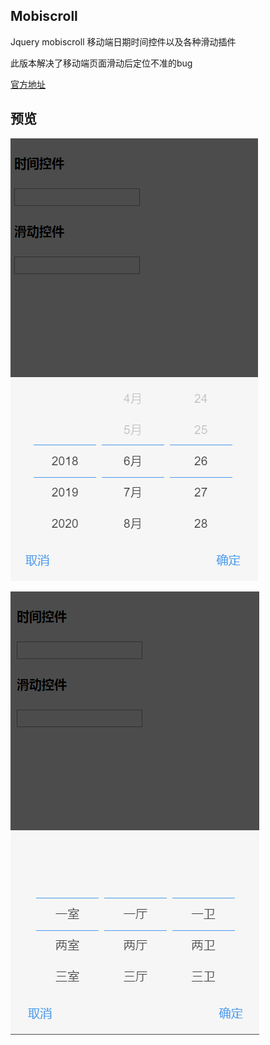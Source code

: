 Mobiscroll
----
Jquery mobiscroll 移动端日期时间控件以及各种滑动插件 

此版本解决了移动端页面滑动后定位不准的bug

[官方地址](https://docs.mobiscroll.com/2-13-2)
  
 ## 预览
 ![Mobiscroll](https://github.com/WispYs/Web-Plugins/blob/master/img/mobiscroll.png "Mobiscroll")
 
 ![Mobiscroll](https://github.com/WispYs/Web-Plugins/blob/master/img/mobiscroll2.png "Mobiscroll")
